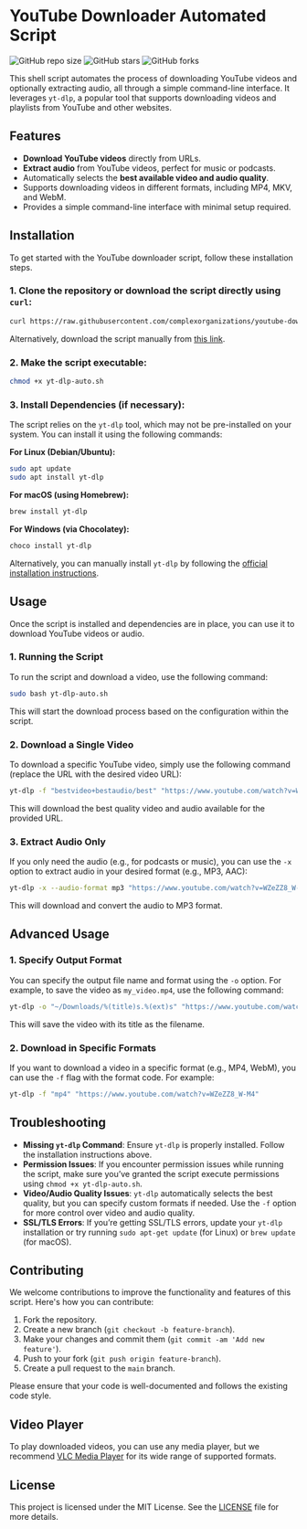 # YouTube Downloader Automated Script

![GitHub repo size](https://img.shields.io/github/repo-size/complexorganizations/youtube-download-script) ![GitHub stars](https://img.shields.io/github/stars/complexorganizations/youtube-download-script?style=social) ![GitHub forks](https://img.shields.io/github/forks/complexorganizations/youtube-download-script?style=social)

This shell script automates the process of downloading YouTube videos and optionally extracting audio, all through a simple command-line interface. It leverages `yt-dlp`, a popular tool that supports downloading videos and playlists from YouTube and other websites.

## Features

- **Download YouTube videos** directly from URLs.
- **Extract audio** from YouTube videos, perfect for music or podcasts.
- Automatically selects the **best available video and audio quality**.
- Supports downloading videos in different formats, including MP4, MKV, and WebM.
- Provides a simple command-line interface with minimal setup required.

## Installation

To get started with the YouTube downloader script, follow these installation steps.

### 1. Clone the repository or download the script directly using `curl`:

```bash
curl https://raw.githubusercontent.com/complexorganizations/youtube-download-script/main/yt-dlp-auto.sh -o yt-dlp-auto.sh
```

Alternatively, download the script manually from [this link](https://raw.githubusercontent.com/complexorganizations/youtube-download-script/main/yt-dlp-auto.sh).

### 2. Make the script executable:

```bash
chmod +x yt-dlp-auto.sh
```

### 3. Install Dependencies (if necessary):

The script relies on the `yt-dlp` tool, which may not be pre-installed on your system. You can install it using the following commands:

**For Linux (Debian/Ubuntu):**

```bash
sudo apt update
sudo apt install yt-dlp
```

**For macOS (using Homebrew):**

```bash
brew install yt-dlp
```

**For Windows (via Chocolatey):**

```bash
choco install yt-dlp
```

Alternatively, you can manually install `yt-dlp` by following the [official installation instructions](https://github.com/yt-dlp/yt-dlp#installation).

## Usage

Once the script is installed and dependencies are in place, you can use it to download YouTube videos or audio.

### 1. Running the Script

To run the script and download a video, use the following command:

```bash
sudo bash yt-dlp-auto.sh
```

This will start the download process based on the configuration within the script.

### 2. Download a Single Video

To download a specific YouTube video, simply use the following command (replace the URL with the desired video URL):

```bash
yt-dlp -f "bestvideo+bestaudio/best" "https://www.youtube.com/watch?v=WZeZZ8_W-M4"
```

This will download the best quality video and audio available for the provided URL.

### 3. Extract Audio Only

If you only need the audio (e.g., for podcasts or music), you can use the `-x` option to extract audio in your desired format (e.g., MP3, AAC):

```bash
yt-dlp -x --audio-format mp3 "https://www.youtube.com/watch?v=WZeZZ8_W-M4"
```

This will download and convert the audio to MP3 format.

## Advanced Usage

### 1. Specify Output Format

You can specify the output file name and format using the `-o` option. For example, to save the video as `my_video.mp4`, use the following command:

```bash
yt-dlp -o "~/Downloads/%(title)s.%(ext)s" "https://www.youtube.com/watch?v=WZeZZ8_W-M4"
```

This will save the video with its title as the filename.

### 2. Download in Specific Formats

If you want to download a video in a specific format (e.g., MP4, WebM), you can use the `-f` flag with the format code. For example:

```bash
yt-dlp -f "mp4" "https://www.youtube.com/watch?v=WZeZZ8_W-M4"
```

## Troubleshooting

- **Missing `yt-dlp` Command**: Ensure `yt-dlp` is properly installed. Follow the installation instructions above.
- **Permission Issues**: If you encounter permission issues while running the script, make sure you’ve granted the script execute permissions using `chmod +x yt-dlp-auto.sh`.
- **Video/Audio Quality Issues**: `yt-dlp` automatically selects the best quality, but you can specify custom formats if needed. Use the `-f` option for more control over video and audio quality.
- **SSL/TLS Errors**: If you’re getting SSL/TLS errors, update your `yt-dlp` installation or try running `sudo apt-get update` (for Linux) or `brew update` (for macOS).

## Contributing

We welcome contributions to improve the functionality and features of this script. Here's how you can contribute:

1. Fork the repository.
2. Create a new branch (`git checkout -b feature-branch`).
3. Make your changes and commit them (`git commit -am 'Add new feature'`).
4. Push to your fork (`git push origin feature-branch`).
5. Create a pull request to the `main` branch.

Please ensure that your code is well-documented and follows the existing code style.

## Video Player

To play downloaded videos, you can use any media player, but we recommend [VLC Media Player](https://www.videolan.org/) for its wide range of supported formats.

## License

This project is licensed under the MIT License. See the [LICENSE](https://github.com/complexorganizations/youtube-download-script/blob/main/license.md) file for more details.
